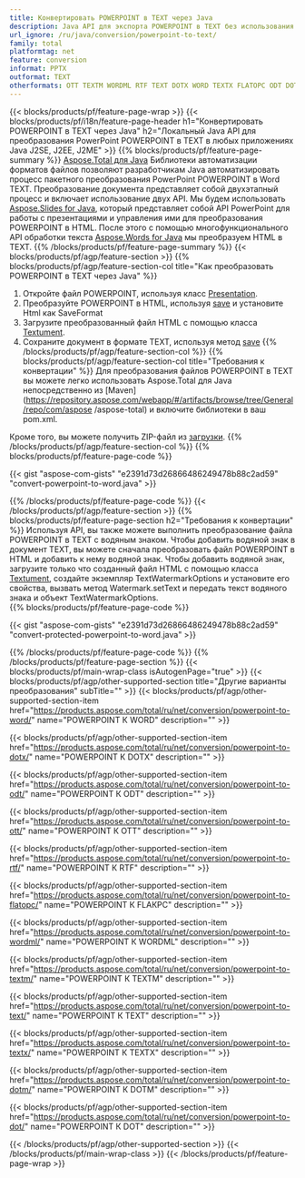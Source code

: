 ```yaml
---
title: Конвертировать POWERPOINT в TEXT через Java
description: Java API для экспорта POWERPOINT в TEXT без использования Microsoft Word или PowerPoint
url_ignore: /ru/java/conversion/powerpoint-to-text/
family: total
platformtag: net
feature: conversion
informat: PPTX
outformat: TEXT
otherformats: OTT TEXTM WORDML RTF TEXT DOTX WORD TEXTX FLATOPC ODT DOT DOTM
---
```

{{< blocks/products/pf/feature-page-wrap >}}
{{< blocks/products/pf/i18n/feature-page-header h1="Конвертировать POWERPOINT в TEXT через Java" h2="Локальный Java API для преобразования PowerPoint POWERPOINT в TEXT в любых приложениях Java J2SE, J2EE, J2ME" >}}
{{% blocks/products/pf/feature-page-summary %}}
[Aspose.Total для Java](https://products.aspose.com/total/java/) Библиотеки автоматизации форматов файлов позволяют разработчикам Java автоматизировать процесс пакетного преобразования PowerPoint POWERPOINT в Word TEXT. Преобразование документа представляет собой двухэтапный процесс и включает использование двух API. Мы будем использовать [Aspose.Slides for Java](https://products.aspose.com/slides/java/), который представляет собой API PowerPoint для работы с презентациями и управления ими для преобразования POWERPOINT в HTML. После этого с помощью многофункционального API обработки текста [Aspose.Words for Java](https://products.aspose.com/words/java/) мы преобразуем HTML в TEXT.
{{% /blocks/products/pf/feature-page-summary  %}}
{{< blocks/products/pf/agp/feature-section >}}
{{% blocks/products/pf/agp/feature-section-col title="Как преобразовать POWERPOINT в TEXT через Java" %}}
1. Откройте файл POWERPOINT, используя класс [Presentation](https://apireference.aspose.com/slides/java/com.aspose.slides/Presentation).
2. Преобразуйте POWERPOINT в HTML, используя [save](https://apireference.aspose.com/slides/java/com.aspose.slides/Presentation#save-java.lang.String-int-com.aspose.slides.ISaveOptions-) и установите Html как SaveFormat
3. Загрузите преобразованный файл HTML с помощью класса [Textument](https://apireference.aspose.com/words/java/com.aspose.words/Textument).
4. Сохраните документ в формате TEXT, используя метод [save](https://apireference.aspose.com/words/java/com.aspose.words/Textument#save(java.lang.String,int))
{{% /blocks/products/pf/agp/feature-section-col %}}
{{% blocks/products/pf/agp/feature-section-col title="Требования к конвертации" %}}
Для преобразования файлов POWERPOINT в TEXT вы можете легко использовать Aspose.Total для Java непосредственно из [Maven](https://repository.aspose.com/webapp/#/artifacts/browse/tree/General/repo/com/aspose /aspose-total) и включите библиотеки в ваш pom.xml.

Кроме того, вы можете получить ZIP-файл из [загрузки](https://downloads.aspose.com/total/java).
{{% /blocks/products/pf/agp/feature-section-col %}}
{{% blocks/products/pf/feature-page-code %}}

{{< gist "aspose-com-gists" "e2391d73d26866486249478b88c2ad59" "convert-powerpoint-to-word.java" >}}


{{% /blocks/products/pf/feature-page-code %}}
{{< /blocks/products/pf/agp/feature-section >}}
{{% blocks/products/pf/feature-page-section  h2="Требования к конвертации" %}}
Используя API, вы также можете выполнить преобразование файла POWERPOINT в TEXT с водяным знаком. Чтобы добавить водяной знак в документ TEXT, вы можете сначала преобразовать файл POWERPOINT в HTML и добавить к нему водяной знак. Чтобы добавить водяной знак, загрузите только что созданный файл HTML с помощью класса [Textument](https://apireference.aspose.com/words/java/com.aspose.words/Textument), создайте экземпляр TextWatermarkOptions и установите его свойства, вызвать метод Watermark.setText и передать текст водяного знака и объект TextWatermarkOptions.  
{{% blocks/products/pf/feature-page-code %}}

{{< gist "aspose-com-gists" "e2391d73d26866486249478b88c2ad59" "convert-protected-powerpoint-to-word.java" >}}

{{% /blocks/products/pf/feature-page-code  %}}
{{% /blocks/products/pf/feature-page-section %}}
{{< blocks/products/pf/main-wrap-class isAutogenPage="true" >}}
{{< blocks/products/pf/agp/other-supported-section title="Другие варианты преобразования" subTitle="" >}}
{{< blocks/products/pf/agp/other-supported-section-item href="https://products.aspose.com/total/ru/net/conversion/powerpoint-to-word/" name="POWERPOINT К WORD" description="" >}}

{{< blocks/products/pf/agp/other-supported-section-item href="https://products.aspose.com/total/ru/net/conversion/powerpoint-to-dotx/" name="POWERPOINT К DOTX" description="" >}}

{{< blocks/products/pf/agp/other-supported-section-item href="https://products.aspose.com/total/ru/net/conversion/powerpoint-to-odt/" name="POWERPOINT К ODT" description="" >}}

{{< blocks/products/pf/agp/other-supported-section-item href="https://products.aspose.com/total/ru/net/conversion/powerpoint-to-ott/" name="POWERPOINT К OTT" description="" >}}

{{< blocks/products/pf/agp/other-supported-section-item href="https://products.aspose.com/total/ru/net/conversion/powerpoint-to-rtf/" name="POWERPOINT К RTF" description="" >}}

{{< blocks/products/pf/agp/other-supported-section-item href="https://products.aspose.com/total/ru/net/conversion/powerpoint-to-flatopc/" name="POWERPOINT К FLAКPC" description="" >}}

{{< blocks/products/pf/agp/other-supported-section-item href="https://products.aspose.com/total/ru/net/conversion/powerpoint-to-wordml/" name="POWERPOINT К WORDML" description="" >}}

{{< blocks/products/pf/agp/other-supported-section-item href="https://products.aspose.com/total/ru/net/conversion/powerpoint-to-textm/" name="POWERPOINT К TEXTM" description="" >}}

{{< blocks/products/pf/agp/other-supported-section-item href="https://products.aspose.com/total/ru/net/conversion/powerpoint-to-text/" name="POWERPOINT К TEXT" description="" >}}

{{< blocks/products/pf/agp/other-supported-section-item href="https://products.aspose.com/total/ru/net/conversion/powerpoint-to-textx/" name="POWERPOINT К TEXTX" description="" >}}

{{< blocks/products/pf/agp/other-supported-section-item href="https://products.aspose.com/total/ru/net/conversion/powerpoint-to-dotm/" name="POWERPOINT К DOTM" description="" >}}

{{< blocks/products/pf/agp/other-supported-section-item href="https://products.aspose.com/total/ru/net/conversion/powerpoint-to-dot/" name="POWERPOINT К DOT" description="" >}}


{{< /blocks/products/pf/agp/other-supported-section >}}
{{< /blocks/products/pf/main-wrap-class >}}
{{< /blocks/products/pf/feature-page-wrap >}}
